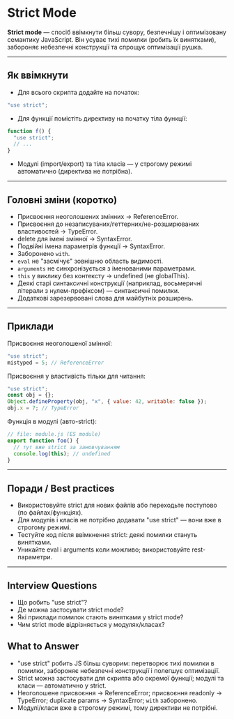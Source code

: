 # Strict Mode

**Strict mode** — спосіб ввімкнути більш сувору, безпечнішу і оптимізовану семантику JavaScript. Він усуває тихі помилки (робить їх винятками), забороняє небезпечні конструкції та спрощує оптимізації рушка.

---

## Як ввімкнути

- Для всього скрипта додайте на початок:

```js
"use strict";
```

- Для функції помістіть директиву на початку тіла функції:

```js
function f() {
  "use strict";
  // ...
}
```

- Модулі (import/export) та тіла класів — у строгому режимі автоматично (директива не потрібна).

---

## Головні зміни (коротко)

- Присвоєння неоголошених змінних → ReferenceError.
- Присвоєння до незаписуваних/геттерних/не-розширюваних властивостей → TypeError.
- delete для імені змінної → SyntaxError.
- Подвійні імена параметрів функції → SyntaxError.
- Заборонено `with`.
- `eval` не "засмічує" зовнішню область видимості.
- `arguments` не синхронізується з іменованими параметрами.
- `this` у виклику без контексту → undefined (не globalThis).
- Деякі старі синтаксичні конструкції (наприклад, восьмеричні літерали з нулем-префіксом) — синтаксичні помилки.
- Додаткові зарезервовані слова для майбутніх розширень.

---

## Приклади

Присвоєння неоголошеної змінної:

```js
"use strict";
mistyped = 5; // ReferenceError
```

Присвоєння у властивість тільки для читання:

```js
"use strict";
const obj = {};
Object.defineProperty(obj, "x", { value: 42, writable: false });
obj.x = 7; // TypeError
```

Функція в модулі (авто-strict):

```js
// file: module.js (ES module)
export function foo() {
  // тут вже strict за замовчуванням
  console.log(this); // undefined
}
```

---

## Поради / Best practices

- Використовуйте strict для нових файлів або переходьте поступово (по файлах/функціях).
- Для модулів і класів не потрібно додавати "use strict" — вони вже в строгому режимі.
- Тестуйте код після ввімкнення strict: деякі помилки стануть винятками.
- Уникайте eval і arguments коли можливо; використовуйте rest-параметри.

---

## Interview Questions

- Що робить "use strict"?
- Де можна застосувати strict mode?
- Які приклади помилок стають винятками у strict mode?
- Чим strict mode відрізняється у модулях/класах?

## What to Answer

- "use strict" робить JS більш суворим: перетворює тихі помилки в помилки, забороняє небезпечні конструкції і полегшує оптимізації.
- Strict можна застосувати для скрипта або окремої функції; модулі та класи — автоматично у strict.
- Неоголошене присвоєння → ReferenceError; присвоєння readonly → TypeError; duplicate params → SyntaxError; `with` заборонено.
- Модулі/класи вже в строгому режимі, тому директиви не потрібні.
